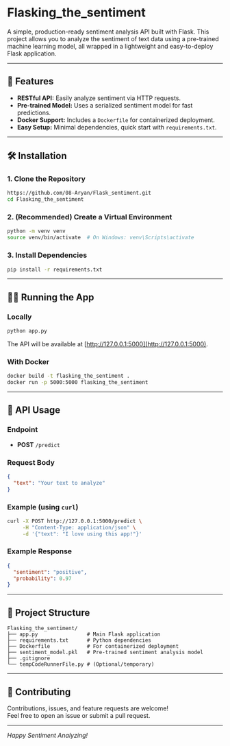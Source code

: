 
# Flasking_the_sentiment

A simple, production-ready sentiment analysis API built with Flask. This project allows you to analyze the sentiment of text data using a pre-trained machine learning model, all wrapped in a lightweight and easy-to-deploy Flask application.

---

## 🚀 Features

- **RESTful API:** Easily analyze sentiment via HTTP requests.
- **Pre-trained Model:** Uses a serialized sentiment model for fast predictions.
- **Docker Support:** Includes a `Dockerfile` for containerized deployment.
- **Easy Setup:** Minimal dependencies, quick start with `requirements.txt`.

---

## 🛠️ Installation

### 1. Clone the Repository

```bash
https://github.com/08-Aryan/Flask_sentiment.git
cd Flasking_the_sentiment
```

### 2. (Recommended) Create a Virtual Environment

```bash
python -m venv venv
source venv/bin/activate  # On Windows: venv\Scripts\activate
```

### 3. Install Dependencies

```bash
pip install -r requirements.txt
```

---

## 🏃‍♂️ Running the App

### Locally

```bash
python app.py
```

The API will be available at [http://127.0.0.1:5000](http://127.0.0.1:5000).

### With Docker

```bash
docker build -t flasking_the_sentiment .
docker run -p 5000:5000 flasking_the_sentiment
```

---

## 📡 API Usage

### Endpoint

- **POST** `/predict`

### Request Body

```json
{
  "text": "Your text to analyze"
}
```

### Example (using `curl`)

```bash
curl -X POST http://127.0.0.1:5000/predict \
     -H "Content-Type: application/json" \
     -d '{"text": "I love using this app!"}'
```

### Example Response

```json
{
  "sentiment": "positive",
  "probability": 0.97
}
```

---

## 📁 Project Structure

```
Flasking_the_sentiment/
├── app.py                # Main Flask application
├── requirements.txt      # Python dependencies
├── Dockerfile            # For containerized deployment
├── sentiment_model.pkl   # Pre-trained sentiment analysis model
├── .gitignore
└── tempCodeRunnerFile.py # (Optional/temporary)
```

---

## 🤝 Contributing

Contributions, issues, and feature requests are welcome!  
Feel free to open an issue or submit a pull request.

---

*Happy Sentiment Analyzing!*
